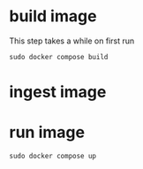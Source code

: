 # build image
This step takes a while on first run
```
sudo docker compose build
```

# ingest image

# run image
```
sudo docker compose up
```
